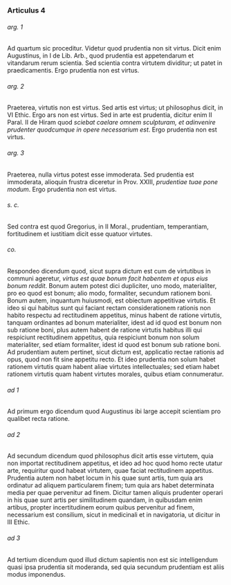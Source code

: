 ### Articulus 4

###### arg. 1
Ad quartum sic proceditur. Videtur quod prudentia non sit virtus. Dicit enim Augustinus, in I de Lib. Arb., quod prudentia est appetendarum et vitandarum rerum scientia. Sed scientia contra virtutem dividitur; ut patet in praedicamentis. Ergo prudentia non est virtus.

###### arg. 2
Praeterea, virtutis non est virtus. Sed artis est virtus; ut philosophus dicit, in VI Ethic. Ergo ars non est virtus. Sed in arte est prudentia, dicitur enim II Paral. II de Hiram quod *sciebat caelare omnem sculpturam, et adinvenire prudenter quodcumque in opere necessarium est*. Ergo prudentia non est virtus.

###### arg. 3
Praeterea, nulla virtus potest esse immoderata. Sed prudentia est immoderata, alioquin frustra diceretur in Prov. XXIII, *prudentiae tuae pone modum*. Ergo prudentia non est virtus.

###### s. c.
Sed contra est quod Gregorius, in II Moral., prudentiam, temperantiam, fortitudinem et iustitiam dicit esse quatuor virtutes.

###### co.
Respondeo dicendum quod, sicut supra dictum est cum de virtutibus in communi ageretur, *virtus est quae bonum facit habentem et opus eius bonum reddit*. Bonum autem potest dici dupliciter, uno modo, materialiter, pro eo quod est bonum; alio modo, formaliter, secundum rationem boni. Bonum autem, inquantum huiusmodi, est obiectum appetitivae virtutis. Et ideo si qui habitus sunt qui faciant rectam considerationem rationis non habito respectu ad rectitudinem appetitus, minus habent de ratione virtutis, tanquam ordinantes ad bonum materialiter, idest ad id quod est bonum non sub ratione boni, plus autem habent de ratione virtutis habitus illi qui respiciunt rectitudinem appetitus, quia respiciunt bonum non solum materialiter, sed etiam formaliter, idest id quod est bonum sub ratione boni. Ad prudentiam autem pertinet, sicut dictum est, applicatio rectae rationis ad opus, quod non fit sine appetitu recto. Et ideo prudentia non solum habet rationem virtutis quam habent aliae virtutes intellectuales; sed etiam habet rationem virtutis quam habent virtutes morales, quibus etiam connumeratur.

###### ad 1
Ad primum ergo dicendum quod Augustinus ibi large accepit scientiam pro qualibet recta ratione.

###### ad 2
Ad secundum dicendum quod philosophus dicit artis esse virtutem, quia non importat rectitudinem appetitus, et ideo ad hoc quod homo recte utatur arte, requiritur quod habeat virtutem, quae faciat rectitudinem appetitus. Prudentia autem non habet locum in his quae sunt artis, tum quia ars ordinatur ad aliquem particularem finem; tum quia ars habet determinata media per quae pervenitur ad finem. Dicitur tamen aliquis prudenter operari in his quae sunt artis per similitudinem quandam, in quibusdam enim artibus, propter incertitudinem eorum quibus pervenitur ad finem, necessarium est consilium, sicut in medicinali et in navigatoria, ut dicitur in III Ethic.

###### ad 3
Ad tertium dicendum quod illud dictum sapientis non est sic intelligendum quasi ipsa prudentia sit moderanda, sed quia secundum prudentiam est aliis modus imponendus.

